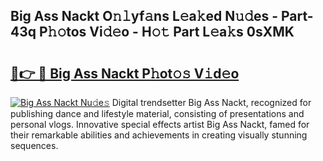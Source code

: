 ## Big Ass Nackt O𝚗𝚕yf𝚊ns L𝚎a𝚔ed N𝚞𝚍es - Part-43q P𝚑𝚘tos Vi𝚍𝚎o - H𝚘𝚝 Part L𝚎a𝚔s 0sXMK

# <h2><a href="http://kfcgbol.oniu.top/?m=Big+Ass+Nackt">🔗👉 🔴 Big Ass Nackt P𝚑ot𝚘𝚜 V𝚒d𝚎o</a></h2>

[![Big Ass Nackt Nu𝚍e𝚜](https://i.imgur.com/0qMVB7G.gif)](http://kfcgbol.oniu.top/?m=Big+Ass+Nackt)
Digital trendsetter Big Ass Nackt, recognized for publishing dance and lifestyle material, consisting of presentations and personal vlogs. Innovative special effects artist Big Ass Nackt, famed for their remarkable abilities and achievements in creating visually stunning sequences.  
